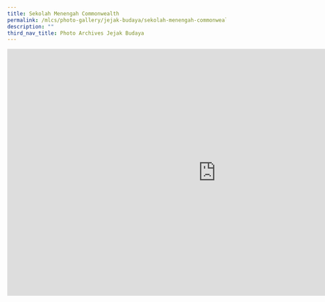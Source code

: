 ```yaml
---
title: Sekolah Menengah Commonwealth
permalink: /mlcs/photo-gallery/jejak-budaya/sekolah-menengah-commonwealth/
description: ""
third_nav_title: Photo Archives Jejak Budaya
---
```

<iframe allowfullscreen="true" height="569" width="960" frameborder="0" src="https://docs.google.com/presentation/d/e/2PACX-1vQkLlMGsrV_y7DrlQYyG-Q3lkipW-gupze2inunbyrFbScPvE35N-vXr-2cR0kwdR-BJu9jxTph3uiO/embed?start=true&amp;loop=true&amp;delayms=5000"></iframe>